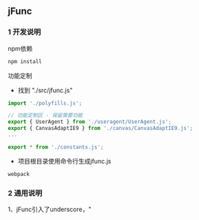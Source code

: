 ## jFunc

### 1 开发说明
npm依赖
```sh
npm install
```

功能定制
* 找到 "./src/jfunc.js"

```javascript
import './polyfills.js';

// 功能定制区 - 保留需要功能
export { UserAgent } from './useragent/UserAgent.js';
export { CanvasAdaptIE9 } from './canvas/CanvasAdaptIE9.js';
...

export * from './constants.js';
```

* 项目根目录使用命令行生成jfunc.js
```sh
webpack
```

### 2 通用说明
1、jFunc引入了underscore，" <script /> " 中使用 " _ " 调用。

2、jFunc全局变量root.jFunc 或者 root._$

### 3 功能

*_$.UserAgent* - Object
>列出所有UserAgent，判断匹配情况

*_$.CanvasAdaptIE9()* - Function
>canvas在IE9下进行适配


